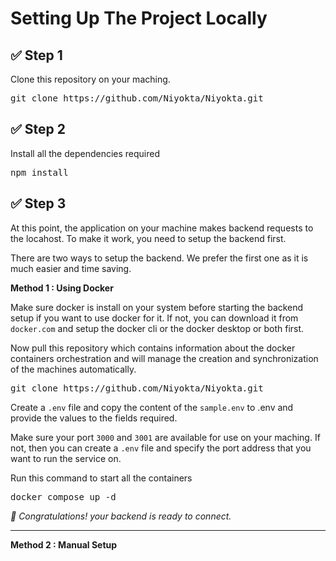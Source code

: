 <h1>Setting Up The Project Locally</h1>

<h2>✅ Step 1</h2>
<p>Clone this repository on your maching.</p>
<pre>git clone https://github.com/Niyokta/Niyokta.git</pre>

<h2>✅ Step 2</h2>
<p>Install all the dependencies required</p>
<pre>npm install</pre>

<h2>✅ Step 3</h2>
<p>At this point, the application on your machine makes backend requests to the locahost. To make it work, you need to setup the backend first.</p>

<p>There are two ways to setup the backend. We prefer the first one as it is much easier and time saving.</p>

**Method 1 : Using Docker**

Make sure docker is install on your system before starting the backend setup if you want to use docker for it. If not, you can download it from `docker.com` and setup the docker cli or the docker desktop or both first.

<p>Now pull this repository which contains information about the docker containers orchestration and will manage the creation and synchronization of the machines automatically. </p>
<pre>git clone https://github.com/Niyokta/Niyokta.git</pre>

Create a `.env` file and copy the content of the `sample.env` to .env and provide the values to the fields required.


Make sure your port `3000` and `3001` are available for use on your maching. If not, then you can create a `.env` file and specify the port address that you want to run the service on.

<p>Run this command to start all the containers</p>
<pre>docker compose up -d</pre>

_🎉 Congratulations! your backend is ready to connect._

<hr/>

**Method 2 : Manual Setup**

